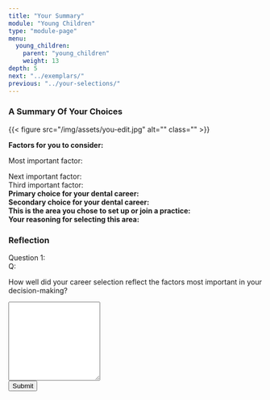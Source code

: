 ```yaml
---
title: "Your Summary"
module: "Young Children"
type: "module-page"
menu:
  young_children:
    parent: "young_children"
    weight: 13
depth: 5
next: "../exemplars/"
previous: "../your-selections/"
---
```

<form method="post" action="."><h3>A Summary Of Your Choices</h3><div class="pageblock"><div class="maintext">
<div class="right">{{< figure src="/img/assets/you-edit.jpg" alt="" class="" >}}</div>
<p><strong>Factors for you to consider:</strong></p>

Most important factor:</div>
</div><div class="pageblock"><div class="maintext">Next important factor:</div>
</div><div class="pageblock"><div class="maintext">Third important factor:</div>
</div><div class="pageblock"><div class="maintext"><strong>Primary choice for your dental career:</strong></div>
</div><div class="pageblock"><div class="maintext"><strong>Secondary choice for your dental career:</strong></div>
</div><div class="pageblock"><div class="maintext"><strong>This is the area you chose to set up or join a practice:</strong></div>
</div><div class="pageblock"><div class="maintext"><strong>Your reasoning for selecting this area:</strong></div>
</div><h3>Reflection</h3><div class="pageblock">







  


<div class="cases"><div class="casetitle">Question 1:</div><div class="casecontent"><div class="casequestion"><div class="casequestion-text clearfix"><div class="q-mod5">Q:</div><div class="question-text"><p>How well did your career selection reflect the factors most important in your decision-making?</p></div></div><textarea rows="10" name="question18" class="form-control"></textarea></div></div></div>



  <script src="/media/quizblock/js/quizshow.js"></script>



</div><div class="submit-container"><input class="btn btn-info btn-submit-section" type="submit" value="Submit" /></div></form>